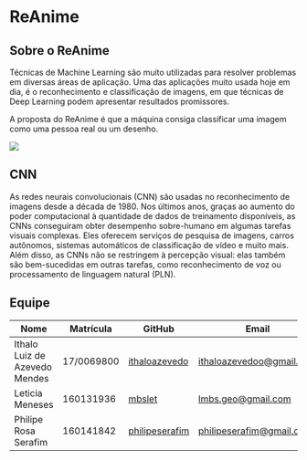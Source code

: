 # ReAnime

## Sobre o ReAnime
Técnicas de Machine Learning são muito utilizadas para resolver problemas em diversas áreas de aplicação. Uma das aplicações muito usada hoje em dia, é o reconhecimento e classificação de imagens, em que técnicas de Deep Learning podem apresentar resultados promissores.

A proposta do ReAnime é que a máquina consiga classificar uma imagem como uma pessoa real ou um desenho.

![](https://www.deviantart.com/onyxsteelgray1213/art/The-Mask-animated-Series-Second-Transformation-gif-820619969)


## CNN

As redes neurais convolucionais (CNN) são usadas no reconhecimento de imagens desde a década de 1980. Nos últimos anos, graças ao aumento do poder computacional à quantidade de dados de treinamento disponíveis, as CNNs conseguiram obter desempenho sobre-humano em algumas tarefas visuais complexas. Eles oferecem serviços de pesquisa de imagens, carros autônomos, sistemas automáticos de classificação de vídeo e muito mais. Além disso, as CNNs não se restringem à percepção visual: elas também são bem-sucedidas em outras tarefas, como reconhecimento de voz ou processamento de linguagem natural (PLN).

## Equipe

| Nome | Matrícula | GitHub | Email |
| --- | --- | --- | --- |
| Ithalo Luiz de Azevedo Mendes | 17/0069800 | [ithaloazevedo](https://github.com/ithaloazevedo) | ithaloazevedoo@gmail.com |
| Leticia Meneses | 160131936 | [mbslet](https://github.com/mbslet) | lmbs.geo@gmail.com |
| Philipe Rosa Serafim | 160141842 | [philipeserafim](https://github.com/philipeserafim) | philipeserafim@gmail.com |